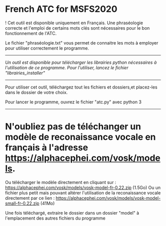 # French ATC for MSFS2020

! Cet outil est disponible uniquement en Français. Une phraséologie correcte et l'emploi de certains mots clés sont nécessaires pour le bon fonctionnement de l'ATC.

Le fichier "phraséologie.txt" vous permet de connaitre les mots à employer pour utiliser correctement le programme.

-----

*Un outil est disponible pour télécharger les librairies python nécessaires à l'utilisation de ce programme. Pour l'utiliser, lancez le fichier "librairies_installer"*

-----

Pour utiliser cet outil, téléchargez tout les fichiers et dossiers,et placez-les dans le dossier de votre choix.

Pour lancer le programme, ouvrez le fichier "atc.py" avec python 3

-----

# N'oubliez pas de téléchanger un modèle de reconaissance vocale en français à l'adresse https://alphacephei.com/vosk/models.
Ou télécharger le modèle directement en cliquant sur : https://alphacephei.com/vosk/models/vosk-model-fr-0.22.zip (1.5Go)
Ou un fichier plus petit mais pouvant altérer l'utilisation de la reconaissance vocale directement par ce lien : https://alphacephei.com/vosk/models/vosk-model-small-fr-0.22.zip (41Mo)

Une fois téléchargé, extraire le dossier dans un dossier "model" à l'emplacement des autres fichiers du programme
